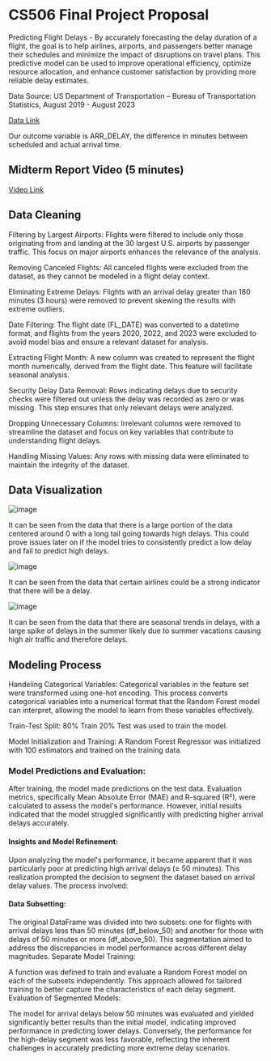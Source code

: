 # CS506 Final Project Proposal

Predicting Flight Delays - 
By accurately forecasting the delay duration of a flight, the goal is to help airlines, airports, and passengers better manage their schedules and minimize the impact of disruptions on travel plans. 
This predictive model can be used to improve operational efficiency, optimize resource allocation, and enhance customer satisfaction by providing more reliable delay estimates.

Data Source: US Department of Transportation – Bureau of Transportation Statistics, August 2019 - August 2023

[Data Link](https://www.kaggle.com/datasets/patrickzel/flight-delay-and-cancellation-dataset-2019-2023)

Our outcome variable is ARR_DELAY, the difference in minutes between scheduled and actual arrival time.

## Midterm Report Video (5 minutes)
[Video Link](https://youtu.be/zwTngcYoQkM?feature=shared)

## Data Cleaning
Filtering by Largest Airports: Flights were filtered to include only those originating from and landing at the 30 largest U.S. airports by passenger traffic. This focus on major airports enhances the relevance of the analysis.

Removing Canceled Flights: All canceled flights were excluded from the dataset, as they cannot be modeled in a flight delay context.

Eliminating Extreme Delays: Flights with an arrival delay greater than 180 minutes (3 hours) were removed to prevent skewing the results with extreme outliers.

Date Filtering: The flight date (FL_DATE) was converted to a datetime format, and flights from the years 2020, 2022, and 2023 were excluded to avoid model bias and ensure a relevant dataset for analysis.

Extracting Flight Month: A new column was created to represent the flight month numerically, derived from the flight date. This feature will facilitate seasonal analysis.

Security Delay Data Removal: Rows indicating delays due to security checks were filtered out unless the delay was recorded as zero or was missing. This step ensures that only relevant delays were analyzed.

Dropping Unnecessary Columns: Irrelevant columns were removed to streamline the dataset and focus on key variables that contribute to understanding flight delays.

Handling Missing Values: Any rows with missing data were eliminated to maintain the integrity of the dataset.


## Data Visualization

![image](https://github.com/user-attachments/assets/e99151c9-407e-487f-98a3-256b1396cd9b)

It can be seen from the data that there is a large portion of the data centered around 0 with a long tail going towards high delays. This could prove issues later on if the model tries to consistently predict a low delay and fail to predict high delays. 

![image](https://github.com/user-attachments/assets/213f3849-26e3-487a-8d1c-c1241c0f0bad)

It can be seen from the data that certain airlines could be a strong indicator that there will be a delay. 

![image](https://github.com/user-attachments/assets/5a1ba5b8-664f-4a04-9a62-0f7492f1a500)

It can be seen from the data that there are seasonal trends in delays, with a large spike of delays in the summer likely due to summer vacations causing high air traffic and therefore delays. 

## Modeling Process

Handeling Categorical Variables: Categorical variables in the feature set were transformed using one-hot encoding. This process converts categorical variables into a numerical format that the Random Forest model can interpret, allowing the model to learn from these variables effectively.

Train-Test Split: 80% Train 20% Test was used to train the model. 

Model Initialization and Training: A Random Forest Regressor was initialized with 100 estimators and trained on the training data. 

### Model Predictions and Evaluation:

After training, the model made predictions on the test data. Evaluation metrics, specifically Mean Absolute Error (MAE) and R-squared (R²), were calculated to assess the model's performance. However, initial results indicated that the model struggled significantly with predicting higher arrival delays accurately.


#### Insights and Model Refinement:
Upon analyzing the model's performance, it became apparent that it was particularly poor at predicting high arrival delays (≥ 50 minutes). This realization prompted the decision to segment the dataset based on arrival delay values. The process involved:

#### Data Subsetting:

The original DataFrame was divided into two subsets: one for flights with arrival delays less than 50 minutes (df_below_50) and another for those with delays of 50 minutes or more (df_above_50). This segmentation aimed to address the discrepancies in model performance across different delay magnitudes.
Separate Model Training:

A function was defined to train and evaluate a Random Forest model on each of the subsets independently. This approach allowed for tailored training to better capture the characteristics of each delay segment.
Evaluation of Segmented Models:

The model for arrival delays below 50 minutes was evaluated and yielded significantly better results than the initial model, indicating improved performance in predicting lower delays. Conversely, the performance for the high-delay segment was less favorable, reflecting the inherent challenges in accurately predicting more extreme delay scenarios.
